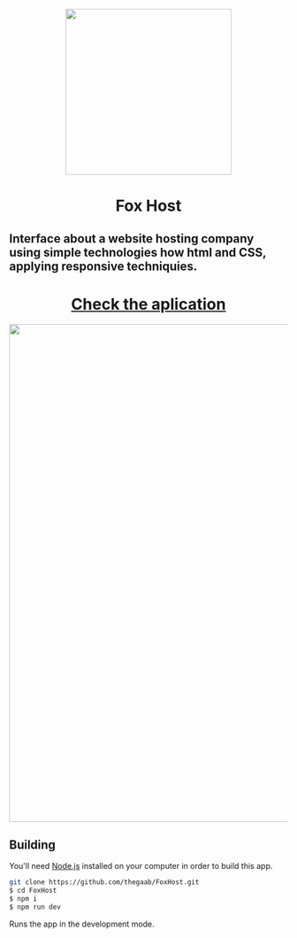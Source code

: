 <p align="center">
    <img src="https://cdn.leonardo.ai/users/9884d6ca-2563-4f2b-bc2c-1c092ae7045d/generations/b1ce96c3-3608-406b-9c3c-467a971d4346/variations/Default_data_service_company_logo_3d_fox_0_b1ce96c3-3608-406b-9c3c-467a971d4346_0.png" width="300" />
  </p>
    
  <h1 align="center">
    Fox Host
  </h1>
  
  ## Interface about a website hosting company using simple technologies how html and CSS, applying responsive techniquies.
  
<h1 align="center"> <a href="https://fox-host.vercel.app/">Check the aplication<a> </h1>
  <p align="center">
    <img src="https://media.discordapp.net/attachments/955884943383343215/1201179965731905546/image.png?ex=65c8e104&is=65b66c04&hm=d0f8f7ef14413db9ec1e12308140564b241fff57d8aea31cd631cff9337fbcf3&=&format=webp&quality=lossless&width=1400&height=662"width="900" />
  </p>
  
  ## Building
  
  You'll need [Node.js](https://nodejs.org) installed on your computer in order to build this app.
  
  ```bash
  git clone https://github.com/thegaab/FoxHost.git
  $ cd FoxHost
  $ npm i
  $ npm run dev
  ```
  
  Runs the app in the development mode.<br/>

